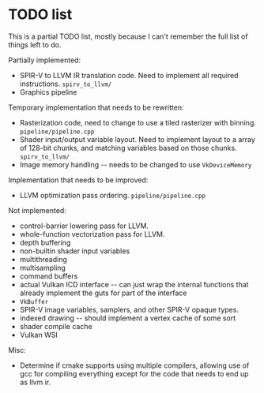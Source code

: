 # TODO list

This is a partial TODO list, mostly because I can't remember the full list of things left to do.

Partially implemented:
- SPIR-V to LLVM IR translation code. Need to implement all required instructions. `spirv_to_llvm/`
- Graphics pipeline

Temporary implementation that needs to be rewritten:
- Rasterization code, need to change to use a tiled rasterizer with binning. `pipeline/pipeline.cpp`
- Shader input/output variable layout. Need to implement layout to a array of 128-bit chunks, and matching variables based on those chunks. `spirv_to_llvm/`
- Image memory handling -- needs to be changed to use `VkDeviceMemory`

Implementation that needs to be improved:
- LLVM optimization pass ordering. `pipeline/pipeline.cpp`

Not implemented:
- control-barrier lowering pass for LLVM.
- whole-function vectorization pass for LLVM.
- depth buffering
- non-builtin shader input variables
- multithreading
- multisampling
- command buffers
- actual Vulkan ICD interface -- can just wrap the internal functions that already implement the guts for part of the interface
- `VkBuffer`
- SPIR-V image variables, samplers, and other SPIR-V opaque types.
- indexed drawing -- should implement a vertex cache of some sort
- shader compile cache
- Vulkan WSI

Misc:
- Determine if cmake supports using multiple compilers, allowing use of gcc for compiling everything except for the code that needs to end up as llvm ir.
